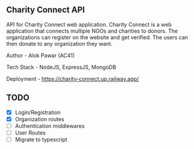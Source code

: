 ## Charity Connect API 
API for Charity Connect web application. Charity Connect is a web application that connects multiple NGOs and charities to donors. The organizations can register on the website and get verified. The users can then donate to any organization they want.

Author - Alok Pawar (AC41)

Tech Stack - NodeJS, ExpressJS, MongoDB

Deployment - https://charity-connect.up.railway.app/

## TODO 
- [x] Login/Registration 
- [x] Organization routes
- [ ] Authentication middlewares
- [ ] User Routes
- [ ] Migrate to typescript 
